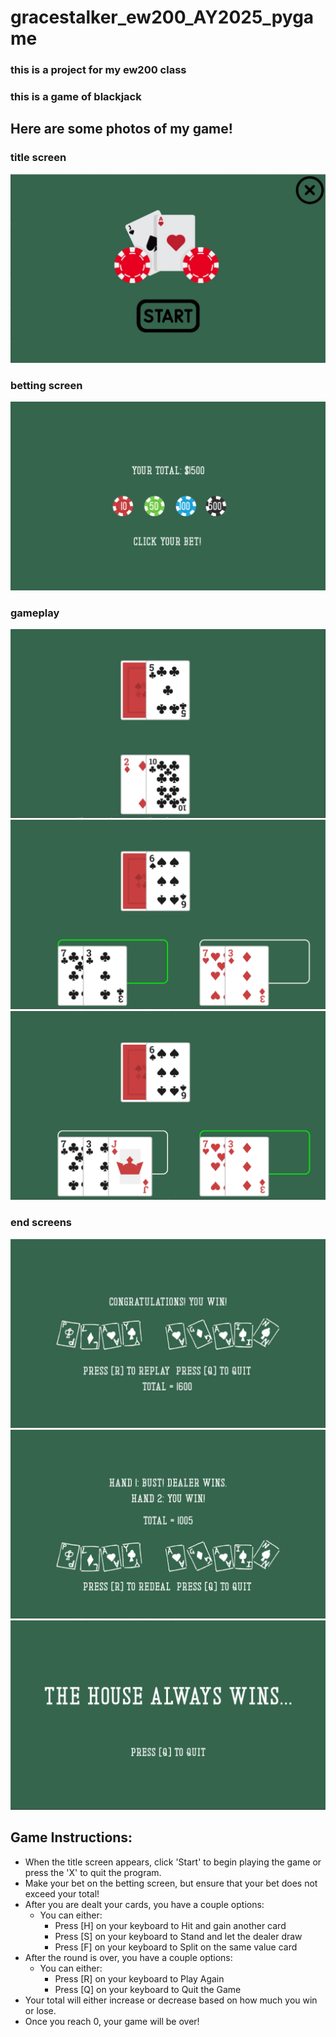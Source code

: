 # gracestalker_ew200_AY2025_pygame
### this is a project for my ew200 class
### this is a game of blackjack

## Here are some photos of my game!
### title screen
![title screen](assets/screenshots/titlescreen.jpg)
### betting screen
![betting screen](assets/screenshots/bettingscreen.PNG) 
### gameplay
![one hand](assets/screenshots/gameplay.jpg)
![split hands](assets/screenshots/split_hands1.PNG)
![split hands](assets/screenshots/split_hands2.PNG)
### end screens
![single end screen](assets/screenshots/endscreen.jpg)
![split end screen](assets/screenshots/endscreen.PNG)
![bankrupt end screen](assets/screenshots/housewins.PNG)

## **Game Instructions**:
 - When the title screen appears, click 'Start' to begin playing the game or press the 'X' to quit the program.
 - Make your bet on the betting screen, but ensure that your bet does not exceed your total!
 - After you are dealt your cards, you have a couple options:
   - You can either:
     - Press [H] on your keyboard to Hit and gain another card
     - Press [S] on your keyboard to Stand and let the dealer draw
     - Press [F] on your keyboard to Split on the same value card
 - After the round is over, you have a couple options:
   - You can either:
     - Press [R] on your keyboard to Play Again
     - Press [Q] on your keyboard to Quit the Game
 - Your total will either increase or decrease based on how much you win or lose.
 - Once you reach 0, your game will be over!




